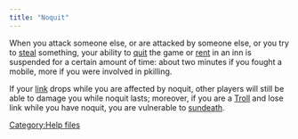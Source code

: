 ```yaml
---
title: "Noquit"
---
```


When you attack someone else, or are attacked by someone else, or you
try to [steal](steal "wikilink") something, your ability to
[quit](quit "wikilink") the game or [rent](rent "wikilink") in an inn is
suspended for a certain amount of time: about two minutes if you fought
a mobile, more if you were involved in pkilling.

If your [link](link "wikilink") drops while you are affected by noquit,
other players will still be able to damage you while noquit lasts;
moreover, if you are a [Troll](Troll "wikilink") and lose link while you
have noquit, you are vulnerable to [sundeath](sundeath "wikilink").

[Category:Help files](Category:Help_files "wikilink")